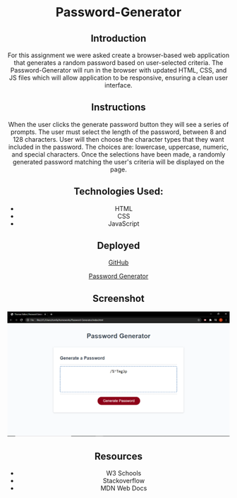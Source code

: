 <div align="center">
  
# Password-Generator

## Introduction

For this assignment we were asked create a browser-based web application that generates a random password based on user-selected criteria. The Password-Generator will run in the browser with updated HTML, CSS, and JS files which will allow application to be responsive, ensuring a clean user interface. 

## Instructions

When the user clicks the generate password button they will see a series of prompts. The user must select the length of the password, between 8 and 128 characters. User will then choose the character types that they want included in the password. The choices are: lowercase, uppercase, numeric, and special characters. Once the selections have been made, a randomly generated password matching the user's criteria will be displayed on the page.  


## Technologies Used:

* HTML
* CSS
* JavaScript

## Deployed

[GitHub](https://github.com/TomFallon9/Password-Generator)

[Password Generator](https://tomfallon9.github.io/Password-Generator/)

## Screenshot
![Screenshot](https://github.com/TomFallon9/Password-Generator/blob/master/screenshot.png?raw=true)

## Resources
* W3 Schools
* Stackoverflow
* MDN Web Docs


